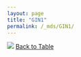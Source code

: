 ```yaml
---
layout: page
title: "GIN1"
permalink: /_mds/GIN1/
---
```


![](../../alns_9.28.22/aln_5HSAA044153_0.979.png?raw=true
)
[Back to Table](../../display)

